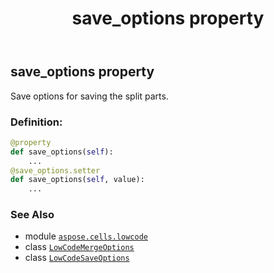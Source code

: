 ﻿---
title: save_options property
second_title: Aspose.Cells for Python via .NET API References
description: 
type: docs
weight: 40
url: /aspose.cells.lowcode/lowcodemergeoptions/save_options/
is_root: false
---

## save_options property


Save options for saving the split parts.
### Definition:
```python
@property
def save_options(self):
    ...
@save_options.setter
def save_options(self, value):
    ...
```

### See Also
* module [`aspose.cells.lowcode`](../../)
* class [`LowCodeMergeOptions`](/cells/python-net/aspose.cells.lowcode/lowcodemergeoptions)
* class [`LowCodeSaveOptions`](/cells/python-net/aspose.cells.lowcode/lowcodesaveoptions)
